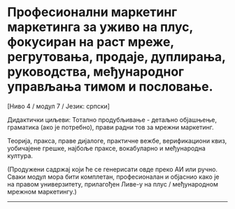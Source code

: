 # Професионални маркетинг маркетинга за уживо на плус, фокусиран на раст мреже, регрутовања, продаје, дуплирања, руководства, међународног управљања тимом и пословање.


[Ниво 4 / модул 7 / Језик: српски]

Дидактички циљеви: Тотално продубљивање - детаљно објашњење, граматика (ако је потребно), прави радни тов за мрежни маркетинг.

Теорија, пракса, праве дијалоге, практичне вежбе, верификациони квиз, уобичајене грешке, најбоље праксе, вокабуларно и међународна култура.


(Продужени садржај који ће се генерисати овде преко АИ или ручно. Сваки модул мора бити комплетан, професионалан и објаснио како је на правом универзитету, прилагођен Ливе-у на плус / међународном мрежном маркетингу.)

----
